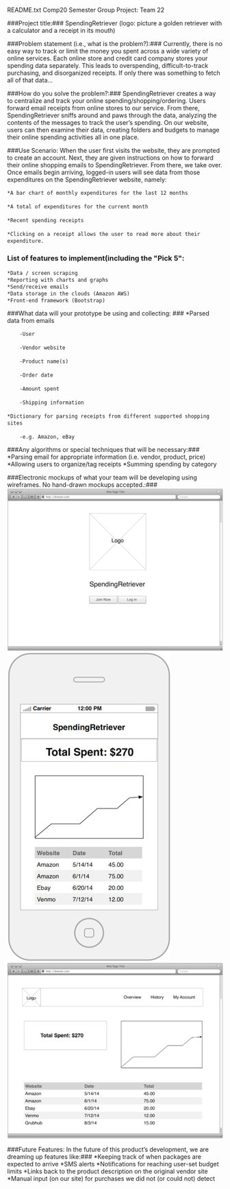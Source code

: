 [mockup1]: login_wireframe_001.png
[mockup2]: mobile_wireframe_001.png
[mockup3]: website_wireframe_001.png

README.txt
Comp20 Semester Group Project: Team 22 

###Project title:###
SpendingRetriever (logo: picture a golden retriever with a calculator and a receipt in its mouth)

###Problem statement (i.e., what is the problem?):###
Currently, there is no easy way to track or limit the money you spent across a wide variety of online services. Each online store and credit card company stores your spending data separately. This leads to overspending, difficult-to-track purchasing, and disorganized receipts. If only there was something to fetch all of that data...

###How do you solve the problem?:###
SpendingRetriever creates a way to centralize and track your online spending/shopping/ordering. Users forward email receipts from online stores to our service. From there, SpendingRetriever sniffs around and paws through the data, analyzing the contents of the messages to track the user’s spending. On our website, users can then examine their data, creating folders and budgets to manage their online spending activities all in one place.

###Use Scenario: 
When the user first visits the website, they are prompted to create an account. Next, they are given instructions on how to forward their online shopping emails to SpendingRetriever. From there, we take over. Once emails begin arriving, logged-in users will see data from those expenditures on the SpendingRetriever website, namely:
    
    *A bar chart of monthly expenditures for the last 12 months
    
    *A total of expenditures for the current month
    
    *Recent spending receipts 
    
    *Clicking on a receipt allows the user to read more about their expenditure.

### List of features to implement(including the "Pick 5": 
    *Data / screen scraping
    *Reporting with charts and graphs
    *Send/receive emails
    *Data storage in the clouds (Amazon AWS)
    *Front-end framework (Bootstrap)
    
###What data will your prototype be using and collecting: ### 
    *Parsed data from emails
    
        -User
        
        -Vendor website
        
        -Product name(s)
        
        -Order date
        
        -Amount spent
        
        -Shipping information
    
    *Dictionary for parsing receipts from different supported shopping sites
        
        -e.g. Amazon, eBay

###Any algorithms or special techniques that will be necessary:###
    *Parsing email for appropriate information (i.e. vendor, product, price)
    *Allowing users to organize/tag receipts
    *Summing spending by category

###Electronic mockups of what your team will be developing using wireframes. No hand-drawn mockups accepted.:###
![Computer Generated Mock-Ups][mockup1]
![Computer Generated Mock-Ups][mockup2]
![Computer Generated Mock-Ups][mockup3]


###Future Features: In the future of this product’s development, we are dreaming up features like:###
    *Keeping track of when packages are expected to arrive
    *SMS alerts
    *Notifications for reaching user-set budget limits
    *Links back to the product description on the original vendor site
    *Manual input (on our site) for purchases we did not (or could not) detect

